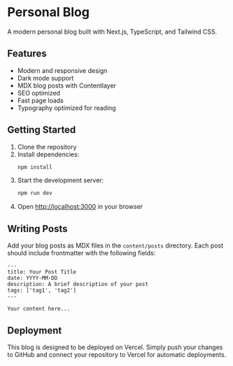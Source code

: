 # Personal Blog

A modern personal blog built with Next.js, TypeScript, and Tailwind CSS.

## Features

- Modern and responsive design
- Dark mode support
- MDX blog posts with Contentlayer
- SEO optimized
- Fast page loads
- Typography optimized for reading

## Getting Started

1. Clone the repository
2. Install dependencies:
   ```bash
   npm install
   ```
3. Start the development server:
   ```bash
   npm run dev
   ```
4. Open [http://localhost:3000](http://localhost:3000) in your browser

## Writing Posts

Add your blog posts as MDX files in the `content/posts` directory. Each post should include frontmatter with the following fields:

```mdx
---
title: Your Post Title
date: YYYY-MM-DD
description: A brief description of your post
tags: ['tag1', 'tag2']
---

Your content here...
```

## Deployment

This blog is designed to be deployed on Vercel. Simply push your changes to GitHub and connect your repository to Vercel for automatic deployments.
